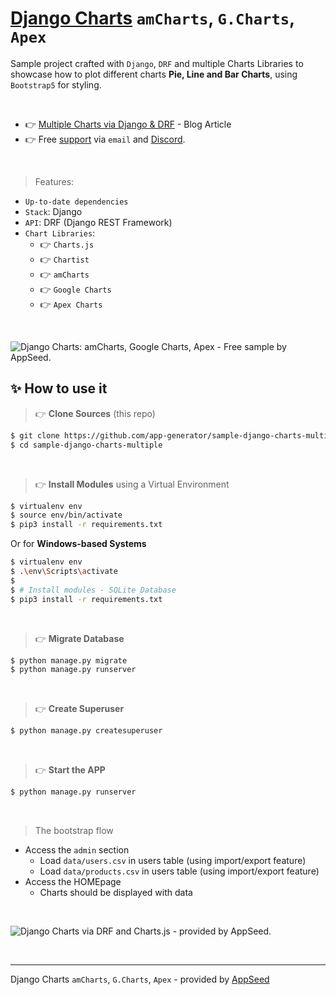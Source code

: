 # [Django Charts](https://blog.appseed.us/django-sample-amcharts-googlecharts-apexcharts/) `amCharts`, `G.Charts`, `Apex`

Sample project crafted with `Django`, `DRF` and multiple Charts Libraries to showcase how to plot different charts **Pie, Line and Bar Charts**, using `Bootstrap5` for styling.

<br />

- 👉 [Multiple Charts via Django & DRF](https://blog.appseed.us/django-sample-amcharts-googlecharts-apexcharts/) - Blog Article
- 👉 Free [support](https://appseed.us/support) via `email` and [Discord](https://discord.gg/fZC6hup).

<br />

> Features:

- `Up-to-date dependencies`
- `Stack`: Django
- `API`: DRF (Django REST Framework)
- `Chart Libraries`: 
  - 👉 `Charts.js`
  - 👉 `Chartist`
  - 👉 `amCharts`
  - 👉 `Google Charts`
  - 👉 `Apex Charts`

<br />

![Django Charts: amCharts, Google Charts, Apex - Free sample by AppSeed.](https://user-images.githubusercontent.com/51070104/167153203-d8e9a77a-b3f3-4853-aea4-3873e7c46af7.gif)

## ✨ How to use it

> 👉 **Clone Sources** (this repo)

```bash
$ git clone https://github.com/app-generator/sample-django-charts-multiple.git
$ cd sample-django-charts-multiple
```

<br />

> 👉 **Install Modules** using a Virtual Environment

```bash
$ virtualenv env
$ source env/bin/activate
$ pip3 install -r requirements.txt
```

Or for **Windows-based Systems**

```bash
$ virtualenv env
$ .\env\Scripts\activate
$
$ # Install modules - SQLite Database
$ pip3 install -r requirements.txt
```

<br />

> 👉 **Migrate Database**

```bash
$ python manage.py migrate
$ python manage.py runserver
```

<br />

> 👉 **Create Superuser**

```bash
$ python manage.py createsuperuser
```

<br />

> 👉 **Start the APP**

```bash
$ python manage.py runserver
```

<br />

> The bootstrap flow

- Access the `admin` section 
  - Load `data/users.csv` in users table (using import/export feature)
  - Load `data/products.csv` in users table (using import/export feature)
- Access the HOMEpage 
  - Charts should be displayed with data

<br />

![Django Charts via DRF and Charts.js - provided by AppSeed.](https://user-images.githubusercontent.com/51070104/167153345-6da2c703-ab74-430f-8c40-84c55b5e5b80.jpg)

<br />

---
Django Charts `amCharts`, `G.Charts`, `Apex` - provided by [AppSeed](https://appseed.us)
